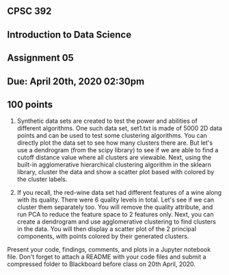 ## CPSC 392
## Introduction to Data Science
## Assignment 05
## Due: April 20th, 2020 02:30pm
## 100 points

1) Synthetic data sets are created to test the power and abilities of different algorithms. One such data set, set1.txt is made of 5000 2D data points and can be used to test some clustering algorithms. You can directly plot the data set to see how many clusters there are. But let's use a dendrogram (from the scipy library) to see if we are able to find a cutoff distance value where all clusters are viewable. Next, using the built-in agglomerative hierarchical clustering algorithm in the sklearn library, cluster the data and show a scatter plot based with colored by the cluster labels.

2) If you recall, the red-wine data set had different features of a wine along with its quality. There were 6 quality levels in total. Let's see if we can cluster them separately too. You will remove the quality attribute, and run PCA to reduce the feature space to 2 features only. Next, you can create a dendrogram and use agglomerative clustering to find clusters in the data. You will then display a scatter plot of the 2 principal components, with points colored by their generated clusters.

Present your code, findings, comments, and plots in a  Jupyter notebook file. Don't forget to attach a README with your code files and submit a compressed folder to Blackboard before class on 20th April, 2020.
